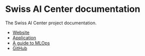 # Swiss AI Center documentation

The Swiss AI Center project documentation.

- [Website](https://swiss-ai-center.ch)
- [Application](https://frontend-swiss-ai-center.kube.isc.heia-fr.ch)
- [A guide to MLOps](https://mlops.swiss-ai-center)
- [GitHub](https://github.com/swiss-ai-center)
